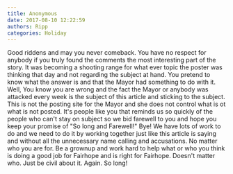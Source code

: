 ```yaml
---
title: Anonymous
date: 2017-08-10 12:22:59
authors: Ripp
categories: Holiday
---
```


 Good riddens and may you never comeback. You have no respect for anybody if you truly found the comments the most interesting part of the story. It was becoming a shooting range for what ever topic the poster was thinking that day and not regarding the subject at hand. You pretend to know what the answer is and that the Mayor had something to do with it. Well, You know you are wrong and the fact the Mayor or anybody was attacked every week is the subject of this article and sticking to the subject. This is not the posting site for the Mayor and she does not control what is ot what is not posted. It's people like you that reminds us so quickly of the people who can't stay on subject so we bid farewell to you and hope you keep your promise of "So long and Farewell!" Bye!  We have lots of work to do and we need to do it by working together just like this article is saying and without all the unnecessary name calling and accusations. No matter who you are for. Be a grownup and work hard to help what or who you think is doing a good job for Fairhope and is right for Fairhope. Doesn't matter who. Just be civil about it. Again. So long!